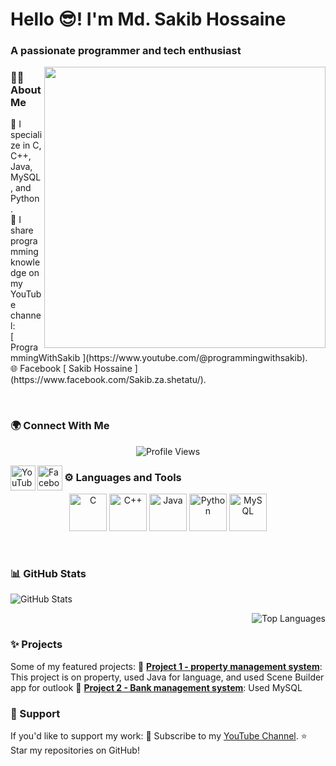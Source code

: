 <h1 align="left">Hello 😎! I'm Md. Sakib Hossaine</h1>
<h3 align="left">A passionate programmer and tech enthusiast</h3>
<img src="https://media.tenor.com/qJ5evVs-_uUAAAAC/pc-typing.gif" width="450" align="right" />


### 👨‍💻 About Me
<div align="center">
  <p align="left">
    🌱 I specialize in C, C++, Java, MySQL, and Python .<br>
    🎥 I share programming knowledge on my YouTube channel:<br>
    [ ProgrammingWithSakib ](https://www.youtube.com/@programmingwithsakib).<br>
     🌐 Facebook [ Sakib Hossaine ](https://www.facebook.com/Sakib.za.shetatu/).
  </p>
 
</div>

<br>

### 🌍 Connect With Me
<p align="center">
  <img src="https://komarev.com/ghpvc/?username=Sakib-Hossaine&style=flat-square&color=blue" alt="Profile Views" />
</p>
<p align="left">
  <a href="https://www.youtube.com/@programmingwithsakib" target="_blank">
    <img align="left" src="https://img.icons8.com/color/48/000000/youtube-play.png" alt="YouTube" height="40" width="40" />
  </a>
  <a href="https://www.facebook.com/Sakib.za.shetatu/" target="_blank">
    <img align="left" src="https://img.icons8.com/color/48/000000/facebook.png" alt="Facebook" height="40" width="40" />
  </a>
</p>



### ⚙️ Languages and Tools
<p align="center">
  <img src="https://img.icons8.com/color/48/000000/c-programming.png" alt="C" height="60"/>
  <img src="https://img.icons8.com/color/48/000000/c-plus-plus-logo.png" alt="C++" height="60"/>
  <img src="https://img.icons8.com/color/48/000000/java-coffee-cup-logo.png" alt="Java" height="60"/>
  <img src="https://img.icons8.com/color/48/000000/python.png" alt="Python" height="60"/>
  <img src="https://img.icons8.com/ios-filled/50/000000/mysql-logo.png" alt="MySQL" height="60"/>
</p><br>



### 📊 GitHub Stats
<p align="left">
  <img src="https://github-readme-stats.vercel.app/api?username=Sakib-Hossaine&show_icons=true&theme=radical" alt="GitHub Stats" />
</p>

<p align="right">
  <img src="https://github-readme-stats.vercel.app/api/top-langs?username=Sakib-Hossaine&show_icons=true&locale=en&layout=compact&theme=radical" alt="Top Languages" />
</p>


### ✨ Projects
Some of my featured projects:
 🌟 [**Project 1 - property management system**](https://github.com/Sakib-Hossaine/CSE-202-JAVA-LAB/tree/main/PropertyJavaFX/src): This project is on property, used Java for language, and used Scene Builder app for outlook
 🌟 [**Project 2 - Bank management system**](https://github.com/Sakib-Hossaine/CSE-212--Database-management-Lab/tree/main/Database%20Project): Used MySQL



### 🤝 Support
If you'd like to support my work:
 🎥 Subscribe to my [YouTube Channel](https://www.youtube.com/@programmingwithsakib).
 ⭐ Star my repositories on GitHub!


